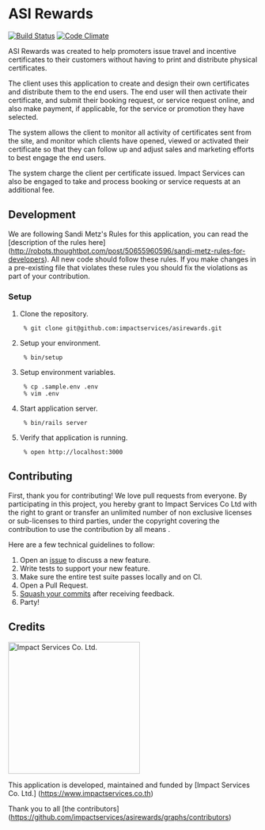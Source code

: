 # ASI Rewards

[![Build
Status](https://travis-ci.org/impactservices/asirewards.svg?branch=master)](https://travis-ci.org/impactservices/asirewards)
[![Code
Climate](https://codeclimate.com/github/impactservices/asirewards/badges/gpa.svg)](https://codeclimate.com/github/impactservices/asirewards)

ASI Rewards was created to help promoters issue travel and incentive certificates
to their customers without having to print and distribute physical certificates.

The client uses this application to create and design their own certificates
and distribute them to the end users. The end user will then activate their
certificate, and submit their booking request, or service request online, and
also make payment, if applicable, for the service or promotion they have
selected.

The system allows the client to monitor all activity of certificates sent from
the site, and monitor which clients have opened, viewed or activated their
certificate so that they can follow up and adjust sales and marketing efforts
to best engage the end users.

The system charge the client per certificate issued. Impact Services can also be
engaged to take and process booking or service requests at an additional fee.



## Development

We are following Sandi Metz's Rules for this application, you can read the
[description of the rules here]
(http://robots.thoughtbot.com/post/50655960596/sandi-metz-rules-for-developers). All new code should follow these rules. If you make changes in a pre-existing
file that violates these rules you should fix the violations as part of
your contribution.


### Setup

1. Clone the repository.

        % git clone git@github.com:impactservices/asirewards.git

2. Setup your environment.

        % bin/setup

3. Setup environment variables.

        % cp .sample.env .env
        % vim .env

4. Start application server.

        % bin/rails server

5. Verify that application is running.

        % open http://localhost:3000

## Contributing

First, thank you for contributing! We love pull requests from everyone. By
participating in this project, you hereby grant to Impact Services Co Ltd with the
right to grant or transfer an unlimited number of non exclusive licenses or
sub-licenses to third parties, under the copyright covering the contribution to
use the contribution by all means .

Here are a few technical guidelines to follow:

1. Open an [issue][issues] to discuss a new feature.
1. Write tests to support your new feature.
1. Make sure the entire test suite passes locally and on CI.
1. Open a Pull Request.
1. [Squash your commits][squash] after receiving feedback.
1. Party!

[issues]: https://github.com/impactservices/asirewards/issues
[squash]: https://github.com/thoughtbot/guides/tree/master/protocol/git#write-a-feature

## Credits

<img src="https://www.impactservices.io/images/logo-impact-services.png" width="266" alt="Impact Services Co. Ltd.">

This application is developed, maintained and funded by [Impact Services Co.
Ltd.] (https://www.impactservices.co.th)

Thank you to all [the contributors]
(https://github.com/impactservices/asirewards/graphs/contributors)
